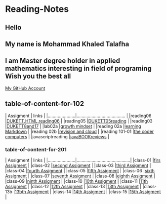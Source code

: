 # Reading-Notes

## Hello

## My name is Mohammad Khaled Talafha

## I am Master degree holder in applied mathematics interesting in field of programing Wish you the best all

[My GitHub Account](https://github.com/Talafhamohammad)

## table-of-content-for-102

| Assigment            |   links                                   |
|......................|.......................................    |
|reading06             |[DUKETT,HTML,reading06](102/reading06)     |
|reading05             |[DUKETT05reading](102reading05)            |
|reading03             |[DUKETT8and17](102/reading03)              |
|lab02a                |[growth mindset](102/lab02a)               |
|reading 02a           |[learning Markdown](102/reading02a)        |
|reading 02b           |[revision and cloud](102/reading02b)       |
|reading 101-01        |[the coder computers](102/reading101-01)   |
|javascriptreading     |[javaBOOKreviews](102/javascriptreading)   |

### table-of-content-for-201

| Assigment            |   links                                   |
|......................|...........................................|
|class-01              |[firs Assigment](201/class-01)             |
|class-02              |[second Assigment](201/class-02)           |
|class-03              |[third Assigment](201/class-03)            |
|class-04              |[fourth Assigment](201/class-04)           |
|class-05              |[fifth  Assigment](201/class-05)           |
|class-06              |[sixth Assigment](201/class-06)            |
|class-07              |[seventh Assigment](201/class-07)          |
|class-08              |[eighth Assigment](201/class-08)           |
|class-09              |[ninth Assigment](201/class-09)            |
|class-10              |[10th  Assigment](201/class-10)            |
|class-11              |[11th Assigment](201/class-11)             |
|class-12              |[12th Assigment](201/class-12)             |
|class-13              |[13th Assigment](201/class-13)             |
|class-13b             |[13bth  Assigment](201/class-13b)          |
|class-14              |[14th  Assigment](201/class-14)            |
|class-15              |[15th  Assigment](201/class-15)            |
